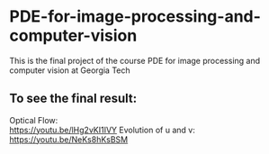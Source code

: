 # PDE-for-image-processing-and-computer-vision
This is the final project of the course PDE for image processing and computer vision at Georgia Tech
## To see the final result:  
Optical Flow:  
https://youtu.be/lHg2vKI1IVY
Evolution of u and v:  
https://youtu.be/NeKs8hKsBSM
